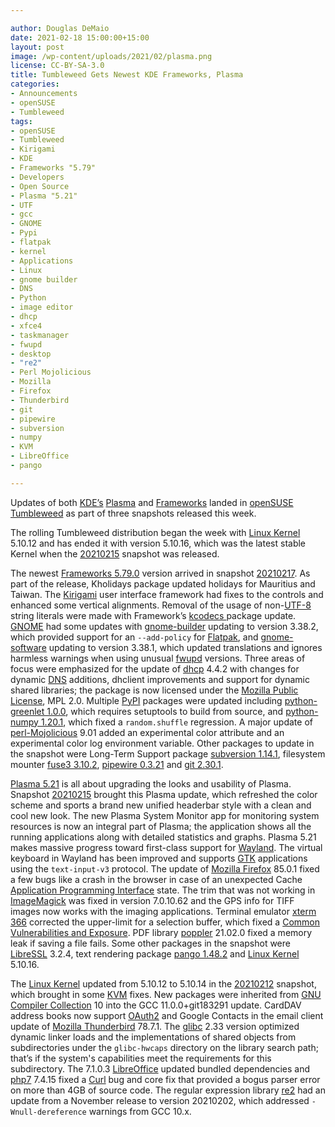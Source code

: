 ```yaml
---

author: Douglas DeMaio
date: 2021-02-18 15:00:00+15:00
layout: post
image: /wp-content/uploads/2021/02/plasma.png
license: CC-BY-SA-3.0
title: Tumbleweed Gets Newest KDE Frameworks, Plasma
categories:
- Announcements
- openSUSE
- Tumbleweed
tags:
- openSUSE
- Tumbleweed
- Kirigami
- KDE
- Frameworks "5.79"
- Developers
- Open Source
- Plasma "5.21"
- UTF
- gcc
- GNOME
- Pypi
- flatpak
- kernel
- Applications
- Linux
- gnome builder
- DNS
- Python 
- image editor 
- dhcp
- xfce4
- taskmanager
- fwupd
- desktop
- "re2"
- Perl Mojolicious
- Mozilla
- Firefox
- Thunderbird
- git
- pipewire
- subversion
- numpy
- KVM
- LibreOffice
- pango

---
```


Updates of both [KDE’s](https://kde.org) [Plasma](https://kde.org/announcements/plasma/5/5.21.0/) and [Frameworks](https://kde.org/announcements/frameworks/5/5.79.0/) landed in [openSUSE Tumbleweed](https://software.opensuse.org/distributions/tumbleweed) as part of three snapshots released this week.

The rolling Tumbleweed distribution began the week with [Linux Kernel](https://www.kernel.org/) 5.10.12 and has ended it with version 5.10.16, which was the latest stable Kernel when the [20210215](https://lists.opensuse.org/archives/list/factory@lists.opensuse.org/thread/V74T63HST3OXCU5EC3PAPAVMM26J47BU/) snapshot was released.

The newest [Frameworks 5.79.0](https://kde.org/announcements/frameworks/5/5.79.0/) version arrived in snapshot [20210217](https://lists.opensuse.org/archives/list/factory@lists.opensuse.org/thread/MF34DNUHDGAIQ3AFELKOO27FJGFXUQZI/). As part of the release, Kholidays package updated holidays for Mauritius and Taiwan. The [Kirigami](https://kde.org/products/kirigami/) user interface framework had fixes to the controls and enhanced some vertical alignments. Removal of the usage of non-[UTF-8](https://en.wikipedia.org/wiki/UTF-8) string literals were made with Framework’s [kcodecs ](https://api.kde.org/frameworks/kcodecs/html/index.html) package update. [GNOME](https://www.gnome.org/) had some updates with [gnome-builder](https://wiki.gnome.org/Apps/Builder) updating to version 3.38.2, which provided support for an `--add-policy` for [Flatpak](https://flatpak.org/), and [gnome-software](https://www.gnome.org/) updating to version 3.38.1, which updated translations and ignores harmless warnings when using unusual [fwupd](https://github.com/fwupd/fwupd/) versions. Three areas of focus were emphasized for the update of [dhcp](https://en.wikipedia.org/wiki/Dynamic_Host_Configuration_Protocol) 4.4.2 with changes for dynamic [DNS](https://en.wikipedia.org/wiki/Domain_Name_System) additions, dhclient improvements and support for dynamic shared libraries; the package is now licensed under the [Mozilla Public License](https://en.wikipedia.org/wiki/Mozilla_Public_License), MPL 2.0. Multiple [PyPI](https://pypi.org/) packages were updated including [python-greenlet 1.0.0](https://pypi.org/project/greenlet/), which requires setuptools to build from source, and   [python-numpy 1.20.1](https://pypi.org/project/numpy/), which fixed a `random.shuffle` regression. A major update of [perl-Mojolicious](https://mojolicious.org/) 9.01 added an experimental color attribute and an experimental color log environment variable. Other packages to update in the snapshot were Long-Term Support package [subversion 1.14.1](https://subversion.apache.org/docs/release-notes/1.14), filesystem mounter [fuse3 3.10.2](https://github.com/libfuse/libfuse), [pipewire 0.3.21](https://github.com/PipeWire/pipewire/) and [git 2.30.1](https://git-scm.com/).

[Plasma 5.21](https://kde.org/announcements/plasma/5/5.21.0/) is all about upgrading the looks and usability of Plasma. Snapshot [20210215](https://lists.opensuse.org/archives/list/factory@lists.opensuse.org/thread/V74T63HST3OXCU5EC3PAPAVMM26J47BU/) brought this Plasma update, which refreshed the color scheme and sports a brand new unified headerbar style with a clean and cool new look. The new Plasma System Monitor app for monitoring system resources is now an integral part of Plasma; the application shows all the running applications along with detailed statistics and graphs. Plasma 5.21 makes massive progress toward first-class support for [Wayland](https://wayland.freedesktop.org/). The virtual keyboard in Wayland has been improved and supports [GTK](https://www.gtk.org/) applications using the `text-input-v3` protocol. The update of [Mozilla Firefox](https://www.mozilla.org) 85.0.1 fixed a few bugs like a crash in the browser in case of an unexpected Cache [Application Programming Interface](https://en.wikipedia.org/wiki/API) state. The trim that was not working in [ImageMagick](https://imagemagick.org/index.php) was fixed in version 7.0.10.62 and the GPS info for TIFF images now works with the imaging applications. Terminal emulator [xterm 366](https://invisible-island.net/xterm/) corrected the upper-limit for a selection buffer, which fixed a [Common Vulnerabilities and Exposure](https://en.wikipedia.org/wiki/Common_Vulnerabilities_and_Exposures). PDF library [poppler](https://poppler.freedesktop.org/) 21.02.0 fixed a memory leak if saving a file fails. Some other packages in the snapshot were [LibreSSL](https://www.libressl.org/) 3.2.4, text rendering package [pango 1.48.2](https://pango.gnome.org/) and [Linux Kernel](https://www.kernel.org/) 5.10.16.

The [Linux Kernel](https://www.kernel.org/) updated from 5.10.12 to 5.10.14 in the [20210212](https://lists.opensuse.org/archives/list/factory@lists.opensuse.org/thread/FA5L2RXYRRPNLI4KNH5TU35CXBR2FHN5/) snapshot, which brought in some [KVM](https://www.linux-kvm.org/page/Main_Page) fixes. New packages were inherited from [GNU Compiler Collection](https://gcc.gnu.org/) 10 into the GCC 11.0.0+git183291 update. CardDAV address books now support [OAuth2](https://oauth.net/2/) and Google Contacts in the email client update of [Mozilla Thunderbird](https://www.thunderbird.net) 78.7.1. The [glibc](https://www.gnu.org/software/libc/) 2.33 version optimized dynamic linker loads and the implementations of shared objects from subdirectories under the `glibc-hwcaps` directory on the library search path; that’s if the system's capabilities meet the requirements for this subdirectory. The 7.1.0.3 [LibreOffice](https://www.libreoffice.org/) updated bundled dependencies and [php7](https://www.php.net/ChangeLog-7.php#7.4.15) 7.4.15 fixed a [Curl](https://curl.se/) bug and core fix that provided a bogus parser error on more than 4GB of source code. The regular expression library [re2](https://github.com/google/re2) had an update from a November release to version 20210202, which addressed `-Wnull-dereference` warnings from GCC 10.x.
